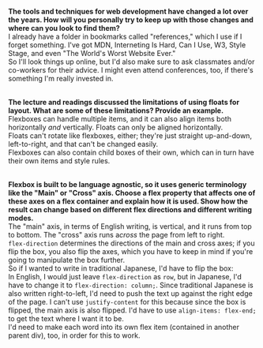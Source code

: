 **The tools and techniques for web development have changed a lot over the years. How will you personally try to keep up with those changes and where can you look to find them?**<br/>
I already have a folder in bookmarks called "references," which I use if I forget something. I've got MDN, Interneting Is Hard, Can I Use, W3, Style Stage, and even "The World's Worst Website Ever."<br/>
So I'll look things up online, but I'd also make sure to ask classmates and/or co-workers for their advice. I might even attend conferences, too, if there's something I'm really invested in.<br/>
<br/>

**The lecture and readings discussed the limitations of using floats for layout. What are some of these limitations? Provide an example.**<br/>
Flexboxes can handle multiple items, and it can also align items both horizontally *and* vertically. Floats can only be aligned horizontally.<br/>
Floats can't rotate like flexboxes, either; they're just straight up-and-down, left-to-right, and that can't be changed easily.<br/>
Flexboxes can also contain child boxes of their own, which can in turn have their own items and style rules.<br/>
<br/>

**Flexbox is built to be language agnostic, so it uses generic terminology like the "Main" or "Cross" axis. Choose a flex property that affects one of these axes on a flex container and explain how it is used. Show how the result can change based on different flex directions and different writing modes.**<br/>
The "main" axis, in terms of English writing, is vertical, and it runs from top to bottom. The "cross" axis runs a*cross* the page from left to right.<br/>
`flex-direction` determines the directions of the main and cross axes; if you flip the box, you also flip the axes, which you have to keep in mind if you're going to manipulate the box further.<br/>
So if I wanted to write in traditional Japanese, I'd have to flip the box:<br/>
In English, I would just leave `flex-direction` as `row`, but in Japanese, I'd have to change it to `flex-direction: column;`. Since traditional Japanese is also written right-to-left, I'd need to push the text up against the right edge of the page. I can't use `justify-content` for this because since the box is flipped, the main axis is also flipped. I'd have to use `align-items: flex-end;` to get the text where I want it to be.<br/>
I'd need to make each word into its own flex item (contained in another parent div), too, in order for this to work.
